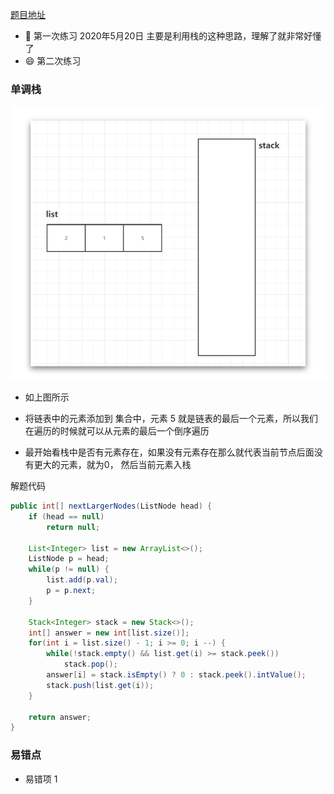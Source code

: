[题目地址](https://leetcode-cn.com/problems/next-greater-node-in-linked-list/)



- :slightly_smiling_face: 第一次练习 2020年5月20日  主要是利用栈的这种思路，理解了就非常好懂了
- :smile: 第二次练习 



### 单调栈

<img src="../.vuepress/public/image-20200520093419429.png" alt="image-20200520093419429" style="zoom:100%;" />

- 如上图所示

- 将链表中的元素添加到 集合中，元素 5 就是链表的最后一个元素，所以我们在遍历的时候就可以从元素的最后一个倒序遍历

- 最开始看栈中是否有元素存在，如果没有元素存在那么就代表当前节点后面没有更大的元素，就为0， 然后当前元素入栈

  

解题代码

```java
public int[] nextLargerNodes(ListNode head) {
    if (head == null)
        return null;

    List<Integer> list = new ArrayList<>();
    ListNode p = head;
    while(p != null) {
        list.add(p.val);
        p = p.next;
    }

    Stack<Integer> stack = new Stack<>();
    int[] answer = new int[list.size()];
    for(int i = list.size() - 1; i >= 0; i --) {
        while(!stack.empty() && list.get(i) >= stack.peek())
            stack.pop();
        answer[i] = stack.isEmpty() ? 0 : stack.peek().intValue();
        stack.push(list.get(i));
    }

    return answer;
}

```



### 易错点

- 易错项 1 
